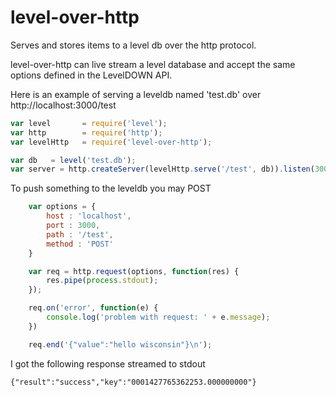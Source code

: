 level-over-http
===============
Serves and stores items to a level db over the http protocol.

level-over-http can live stream a level database and accept the same options defined in the LevelDOWN API.

Here is an example of serving a leveldb named 'test.db' over http://localhost:3000/test

```js
var level       = require('level');
var http        = require('http');
var levelHttp   = require('level-over-http');

var db   = level('test.db');
var server = http.createServer(levelHttp.serve('/test', db)).listen(3000);
```

To push something to the leveldb you may POST

```js
    var options = {
        host : 'localhost',
        port : 3000,
        path : '/test',
        method : 'POST'
    }

    var req = http.request(options, function(res) {
    	res.pipe(process.stdout);
    });

    req.on('error', function(e) {
        console.log('problem with request: ' + e.message);
    })

    req.end('{"value":"hello wisconsin"}\n');
```

I got the following response streamed to stdout

```
{"result":"success","key":"0001427765362253.000000000"}
```

